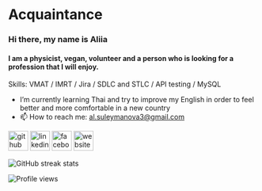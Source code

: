 # Acquaintance
### Hi there, my name is Aliia
#### I am a physicist, vegan, volunteer and a person who is looking for a profession that I will enjoy.

Skills: VMAT / IMRT / Jira / SDLC and STLC / API testing / MySQL

- I’m currently learning Thai and try to improve my English in order to feel better and more comfortable in a new country 
- 📫 How to reach me: al.suleymanova3@gmail.com 


[<img src='https://cdn.jsdelivr.net/npm/simple-icons@3.0.1/icons/github.svg' alt='github' height='40'>](https://github.com/Virdfell17)  [<img src='https://cdn.jsdelivr.net/npm/simple-icons@3.0.1/icons/linkedin.svg' alt='linkedin' height='40'>](https://www.linkedin.com/in/https://www.linkedin.com/in/aliia-suleimanova-a4142a239//)  [<img src='https://cdn.jsdelivr.net/npm/simple-icons@3.0.1/icons/facebook.svg' alt='facebook' height='40'>](https://www.facebook.com/https://web.facebook.com/virffell/)  [<img src='https://cdn.jsdelivr.net/npm/simple-icons@3.0.1/icons/icloud.svg' alt='website' height='40'>](http://bit.ly/3FiJtB4)  

![GitHub streak stats](https://streak-stats.demolab.com/?user=Virdfell17)  

![Profile views](https://gpvc.arturio.dev/Virdfell17)  

